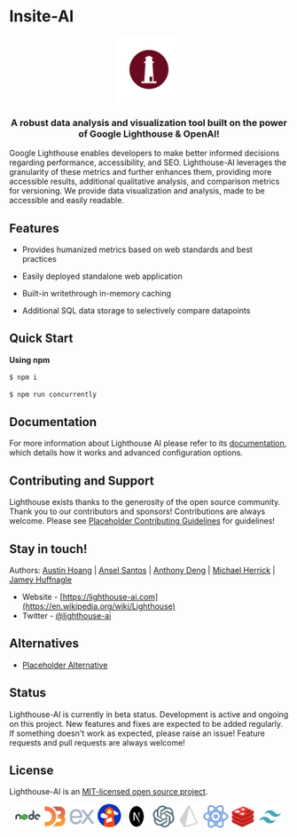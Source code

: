 <!-- markdownlint-configure-file
{
  "line-length": false,
  "no-inline-html": false
}
-->

# Insite-AI

<p align="center">
<img src="./public/logo.png" width="120" alt="Nest Logo" />
</p>

<h3 align="center"> A robust data analysis and visualization tool built on the power of Google Lighthouse & OpenAI!</h3>

  Google Lighthouse enables developers to make better informed decisions regarding performance, accessibility, and SEO. Lighthouse-AI leverages the granularity of these metrics and further enhances them, providing more accessible results, additional qualitative analysis, and comparison metrics for versioning. We provide data visualization and analysis, made to be accessible and easily readable.

## Features

- Provides humanized metrics based on web standards and best practices

- Easily deployed standalone web application

- Built-in writethrough in-memory caching 

- Additional SQL data storage to selectively compare datapoints

## Quick Start

**Using npm** 

```bash
$ npm i 
```

```bash
$ npm run concurrently
```
## Documentation

For more information about Lighthouse AI please refer to its [documentation](doc/MAIN.md), which details how it works and advanced configuration options.

## Contributing and Support

Lighthouse exists thanks to the generosity of the open source community. Thank you to our contributors and sponsors! Contributions are always welcome. Please see [Placeholder Contributing Guidelines](doc/CONTRIBUTING.md) for guidelines!


## Stay in touch!

Authors: [Austin Hoang](https://github.com/hoangaustin) | [Ansel Santos](https://github.com/spoonfork0) | [Anthony Deng](https://github.com/anthonyadeng) | [Michael Herrick](https://github.com/Mr-Mercury) | [Jamey Huffnagle](https://github.com/mjhuff)

- Website - [https://lighthouse-ai.com](https://en.wikipedia.org/wiki/Lighthouse)
- Twitter - [@lighthouse-ai](https://en.wikipedia.org/wiki/Lighthouse)

## Alternatives

- [Placeholder Alternative](https://github.com/WebWalker-Site-Comparison-Tool/Lighthouse-Ai/) 

## Status

Lighthouse-AI is currently in beta status. Development is active and ongoing on this project. New features and fixes are expected to be added regularly. If something doesn't work as expected, please raise an issue! Feature requests and pull requests are always welcome!

## License

Lighthouse-AI is an [MIT-licensed open source project](LICENSE).

<div id="imgwrapper" align="center">
<img alt="Node JS" src="./docs/node.svg" height="45px" width="45px"/> <img alt="d3 JS" src="./docs/d3.svg" height="45px" width="45px"/> <img alt="Express" src="./docs/express.svg" height="45px" width="45px"/> <img alt="Google Lighthouse" src="./docs/lighthouse.svg" height="45px" width="45px"/> <img alt="Next JS" src="./docs/next.svg" height="45px" width="45px"/> <img alt="OpenAI" src="./docs/openai.svg" height="45px" width="45px"/><img alt="Prisma" src="./docs/prisma.svg" height="45px" width="45px"/>
<img alt="React" src="./docs/react.svg" height="45px" width="45px"/> <img alt="Redis" src="./docs/redis.svg" height="45px" width="45px"/>  <img alt="Tailwind CSS" src="./docs/tailwind.svg" height="45px" width="45px"/>
</div>


